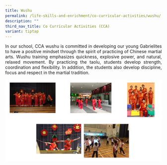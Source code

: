 ```yaml
---
title: Wushu
permalink: /life-skills-and-enrichment/co-curricular-activities/wushu/
description: ""
third_nav_title: Co Curricular Activities (CCA)
variant: tiptap
---
```

<p align="justify">
In our school, CCA wushu is committed in developing our young Gabrielites to have a positive mindset through the spirit of practicing of Chinese martial arts. Wushu training emphasizes quickness, explosive power, and natural, relaxed movement. By practicing the taolu, students develop strength, coordination and flexibility. In addition, the students also develop discipline, focus and respect in the martial tradition. </p>


![](/images/wushu.png)